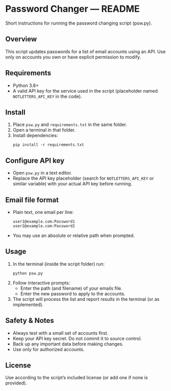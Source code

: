 # Password Changer — README

Short instructions for running the password changing script (psw.py).

## Overview
This script updates passwords for a list of email accounts using an API. Use only on accounts you own or have explicit permission to modify.

## Requirements
- Python 3.8+
- A valid API key for the service used in the script (placeholder named `NOTLETTERS_API_KEY` in the code).

## Install
1. Place `psw.py` and `requirements.txt` in the same folder.
2. Open a terminal in that folder.
3. Install dependencies:
    ```
    pip install -r requirements.txt
    ```

## Configure API key
- Open `psw.py` in a text editor.
- Replace the API key placeholder (search for `NOTLETTERS_API_KEY` or similar variable) with your actual API key before running.

## Email file format
- Plain text, one email per line:
  ```
  user1@example.com:Password1
  user2@example.com:Password2
  ```
- You may use an absolute or relative path when prompted.

## Usage
1. In the terminal (inside the script folder) run:
    ```
    python psw.py
    ```
2. Follow interactive prompts:
    - Enter the path (and filename) of your emails file.
    - Enter the new password to apply to the accounts.
3. The script will process the list and report results in the terminal (or as implemented).

## Safety & Notes
- Always test with a small set of accounts first.
- Keep your API key secret. Do not commit it to source control.
- Back up any important data before making changes.
- Use only for authorized accounts.

## License
Use according to the script’s included license (or add one if none is provided).
